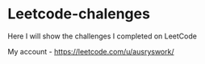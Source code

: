 # Leetcode-chalenges

Here I will show the challenges I completed on LeetCode

My account - https://leetcode.com/u/ausryswork/